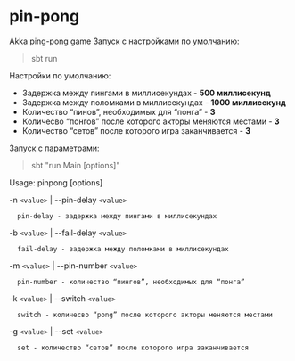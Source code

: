 # pin-pong
Akka ping-pong game
Запуск с настройками по умолчанию:
>sbt run

Настройки по умолчанию:

* Задержка между пингами в миллисекундах - **500 миллисекунд**
* Задержка между поломками в миллисекундах - **1000 миллисекунд**
* Количество “пинов”, необходимых для “понга” - **3**
* Количесво “понгов” после которого акторы меняются местами - **3**
* Количество “сетов” после которого игра заканчивается - **3**

Запуск с параметрами:

> sbt "run Main [options]"

Usage: pinpong [options]

-n `<value>` | --pin-delay `<value>`

      pin-delay - задержка между пингами в миллисекундах
      
-b `<value>` | --fail-delay `<value>`

      fail-delay - задержка между поломками в миллисекундах
      
-m `<value>` | --pin-number `<value>`

      pin-number - количество “пингов”, необходимых для “понга”
-k `<value>` | --switch `<value>`

      switch - количесво “pong” после которого акторы меняются местами
      
-g `<value>` | --set `<value>`

      set - количество “сетов” после которого игра заканчивается
